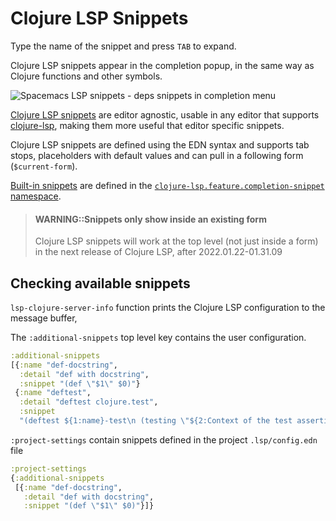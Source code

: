 # Clojure LSP Snippets

Type the name of the snippet and press `TAB` to expand.

Clojure LSP snippets appear in the completion popup, in the same way as Clojure functions and other symbols.

![Spacemacs LSP snippets - deps snippets in completion menu](https://raw.githubusercontent.com/practicalli/graphic-design/live/spacemacs/screenshots/spacemcs-snippets-completion-menu-deps-snippets.png)

[Clojure LSP snippets](https://clojure-lsp.io/features/#snippets) are editor agnostic, usable in any editor that supports [clojure-lsp](https://clojure-lsp.io/), making them more useful that editor specific snippets.

Clojure LSP snippets are defined using the EDN syntax and supports tab stops, placeholders with default values and can pull in a following form (`$current-form`).

[Built-in snippets](https://clojure-lsp.io/features/#snippets) are defined in the [`clojure-lsp.feature.completion-snippet` namespace](https://github.com/clojure-lsp/clojure-lsp/blob/master/lib/src/clojure_lsp/feature/completion_snippet.clj).


> #### WARNING::Snippets only show inside an existing form
> Clojure LSP snippets will work at the top level (not just inside a form) in the next release of Clojure LSP, after 2022.01.22-01.31.09


## Checking available snippets

`lsp-clojure-server-info` function prints the Clojure LSP configuration to the message buffer,

The `:additional-snippets` top level key contains the user configuration.

```clojure
:additional-snippets
[{:name "def-docstring",
  :detail "def with docstring",
  :snippet "(def \"$1\" $0)"}
 {:name "deftest",
  :detail "deftest clojure.test",
  :snippet
  "(deftest ${1:name}-test\n (testing \"${2:Context of the test assertions}\"\n (is (= ${3:assertion-values}))$4))\n $0"}]
```

`:project-settings` contain snippets defined in the project `.lsp/config.edn` file

```clojure
:project-settings
{:additional-snippets
 [{:name "def-docstring",
   :detail "def with docstring",
   :snippet "(def \"$1\" $0)"}]}
```
